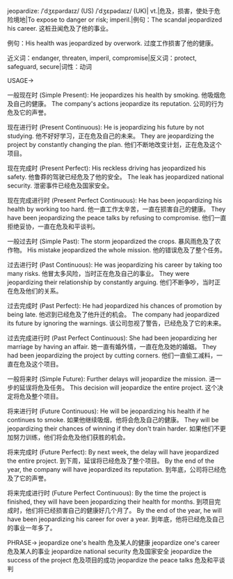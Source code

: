 jeopardize: /ˈdʒɛpərdaɪz/ (US) /ˈdʒɛpədaɪz/ (UK)| vt.|危及，损害，使处于危险境地|To expose to danger or risk; imperil.|例句：The scandal jeopardized his career.  这桩丑闻危及了他的事业。

例句：His health was jeopardized by overwork.  过度工作损害了他的健康。


近义词：endanger, threaten, imperil, compromise|反义词：protect, safeguard, secure|词性：动词


USAGE->

一般现在时 (Simple Present):
He jeopardizes his health by smoking. 他吸烟危及自己的健康。
The company's actions jeopardize its reputation. 公司的行为危及它的声誉。

现在进行时 (Present Continuous):
He is jeopardizing his future by not studying. 他不好好学习，正在危及自己的未来。
They are jeopardizing the project by constantly changing the plan.  他们不断地改变计划，正在危及这个项目。

现在完成时 (Present Perfect):
His reckless driving has jeopardized his safety.  他鲁莽的驾驶已经危及了他的安全。
The leak has jeopardized national security.  泄密事件已经危及国家安全。

现在完成进行时 (Present Perfect Continuous):
He has been jeopardizing his health by working too hard. 他一直工作太辛苦，一直在损害自己的健康。
They have been jeopardizing the peace talks by refusing to compromise.  他们一直拒绝妥协，一直在危及和平谈判。

一般过去时 (Simple Past):
The storm jeopardized the crops.  暴风雨危及了农作物。
His mistake jeopardized the whole mission. 他的错误危及了整个任务。

过去进行时 (Past Continuous):
He was jeopardizing his career by taking too many risks. 他冒太多风险，当时正在危及自己的事业。
They were jeopardizing their relationship by constantly arguing.  他们不断争吵，当时正在危及他们的关系。

过去完成时 (Past Perfect):
He had jeopardized his chances of promotion by being late. 他迟到已经危及了他升迁的机会。
The company had jeopardized its future by ignoring the warnings.  该公司忽视了警告，已经危及了它的未来。

过去完成进行时 (Past Perfect Continuous):
She had been jeopardizing her marriage by having an affair. 她一直有婚外情，一直在危及她的婚姻。
They had been jeopardizing the project by cutting corners.  他们一直偷工减料，一直在危及这个项目。

一般将来时 (Simple Future):
Further delays will jeopardize the mission. 进一步的延误将危及任务。
This decision will jeopardize the entire project. 这个决定将危及整个项目。

将来进行时 (Future Continuous):
He will be jeopardizing his health if he continues to smoke. 如果他继续吸烟，他将会危及自己的健康。
They will be jeopardizing their chances of winning if they don't train harder.  如果他们不更加努力训练，他们将会危及他们获胜的机会。

将来完成时 (Future Perfect):
By next week, the delay will have jeopardized the entire project. 到下周，延误将已经危及了整个项目。
By the end of the year, the company will have jeopardized its reputation. 到年底，公司将已经危及了它的声誉。

将来完成进行时 (Future Perfect Continuous):
By the time the project is finished, they will have been jeopardizing their health for months. 到项目完成时，他们将已经损害自己的健康好几个月了。
By the end of the year, he will have been jeopardizing his career for over a year. 到年底，他将已经危及自己的事业一年多了。


PHRASE->
jeopardize one's health 危及某人的健康
jeopardize one's career 危及某人的事业
jeopardize national security 危及国家安全
jeopardize the success of the project 危及项目的成功
jeopardize the peace talks 危及和平谈判

